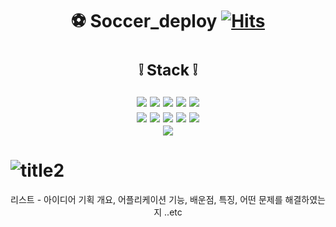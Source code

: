 # <div align=center> :soccer:  Soccer_deploy [![Hits](https://hits.seeyoufarm.com/api/count/incr/badge.svg?url=https%3A%2F%2Fgithub.com%2Fjanghaneol%2Fsoccer_deploy.git&count_bg=%2379C83D&title_bg=%23111111&icon=&icon_color=%23E7E7E7&title=hits&edge_flat=false)](https://hits.seeyoufarm.com)
</div>

## <div align=center> <h3>:grey_exclamation: Stack :grey_exclamation:</h3>  <img src="https://img.shields.io/badge/Spring Boot-6DB33F?style=for-the-badge&logo=Spring Boot&logoColor=white"/> <img src="https://img.shields.io/badge/Java-004088?style=for-the-badge&logo=&logoColor=white"/> <img src="https://img.shields.io/badge/JPA-000000?style=for-the-badge&logo=&logoColor=white"/> <img src="https://img.shields.io/badge/MyBatis-289E6D?style=for-the-badge&logo=&logoColor=white"/> <img src="https://img.shields.io/badge/Oracle-F80000?style=for-the-badge&logo=Oracle&logoColor=white"/><br><img src="https://img.shields.io/badge/Java Script-F7DF1E?style=for-the-badge&logo=JavaScript&logoColor=white"/> <img src="https://img.shields.io/badge/Bootstrap-7952B3?style=for-the-badge&logo=Bootstrap&logoColor=white"/> <img src="https://img.shields.io/badge/HTML-E34F26?style=for-the-badge&logo=HTML5&logoColor=white"/> <img src="https://img.shields.io/badge/CSS-1572B6?style=for-the-badge&logo=CSS3&logoColor=white"/> <img src="https://img.shields.io/badge/Jquery-0769AD?style=for-the-badge&logo=jQuery&logoColor=white"/><br><img src="https://img.shields.io/badge/GitHub-181717?style=for-the-badge&logo=GitHub&logoColor=white"/> </div>

# ![title2](https://user-images.githubusercontent.com/43395355/220569717-68530154-5131-4418-a862-cee00b95b826.png)

<div align=center>
  리스트 - 아이디어 기획 개요, 어플리케이션 기능, 배운점, 특징, 어떤 문제를 해결하였는지 ..etc
</div>

